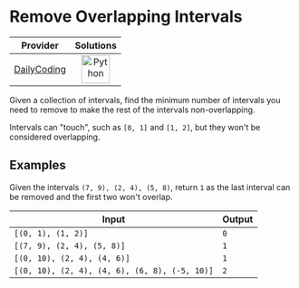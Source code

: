 # Remove Overlapping Intervals

<!-- INFO TABLE BEGIN -->

| Provider                                              | Solutions                                                                                                                                        |
| :---------------------------------------------------: | :----------------------------------------------------------------------------------------------------------------------------------------------: |
| [DailyCoding](../../../docs/providers/DailyCoding.md) | [<img src="https://res.cloudinary.com/rascaltwo/image/upload/v1631924087/python_xzdlti.svg" alt="Python" title="Python" width="50" />](solve.py) |

<!-- INFO TABLE END -->

Given a collection of intervals, find the minimum number of intervals you need to remove to make the rest of the intervals non-overlapping.

Intervals can "touch", such as `[0, 1]` and `[1, 2]`, but they won't be considered overlapping.

## Examples

Given the intervals `(7, 9), (2, 4), (5, 8)`, return `1` as the last interval can be removed and the first two won't overlap.

| Input                                         | Output |
| --------------------------------------------- | ------ |
| `[(0, 1), (1, 2)]`                            | `0`    |
| `[(7, 9), (2, 4), (5, 8)]`                    | `1`    |
| `[(0, 10), (2, 4), (4, 6)]`                   | `1`    |
| `[(0, 10), (2, 4), (4, 6), (6, 8), (-5, 10)]` | `2`    |

